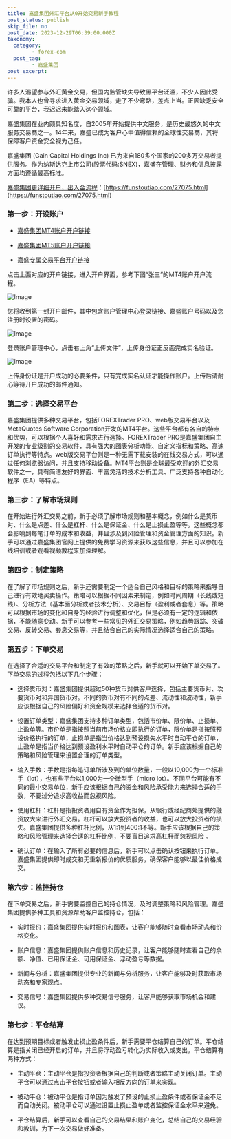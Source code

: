 ```yaml
---
title: 嘉盛集团外汇平台从0开始交易新手教程
post_status: publish
skip_file: no
post_date: 2023-12-29T06:39:00.000Z
taxonomy:
  category:
        - forex-com
  post_tag:
        - 嘉盛集团
post_excerpt: 
---
```

许多人渴望参与外汇黄金交易，但国内监管缺失导致黑平台泛滥，不少人因此受骗。我本人也曾寻求进入黄金交易领域，走了不少弯路，差点上当。正因缺乏安全可靠的平台，我迟迟未能踏入这个领域。

嘉盛集团在业内颇具知名度，自2005年开始提供中文服务，是历史最悠久的中文服务交易商之一。14年来，嘉盛已成为客户心中值得信赖的全球性交易商，其将保障客户资金安全视为己任。

嘉盛集团 (Gain Capital Holdings Inc) 已为来自180多个国家的200多万交易者提供服务。作为纳斯达克上市公司(股票代码:SNEX)，嘉盛在管理、财务和信息披露方面均遵循最高标准。

[嘉盛集团更详细开户，出入金流程](https://funstoutiao.com/27075.html)：[https://funstoutiao.com/27075.html](https://funstoutiao.com/27075.html)

### 第一步：开设账户

* [嘉盛集团MT4账户开户链接](https://s.ssgg.net/jsmt4)

* [嘉盛集团MT5账户开户链接](https://s.ssgg.net/jsmt5)

* [嘉盛专属交易平台开户链接](https://s.ssgg.net/js)

点击上面对应的开户链接，进入开户界面，参考下图“张三”的MT4账户开户流程。

![Image](https://prod-files-secure.s3.us-west-2.amazonaws.com/39ed1227-6d7d-4570-be36-9ccd4a2c4241/7a167aea-686b-400d-af59-4e18eb607a40/640.png?X-Amz-Algorithm=AWS4-HMAC-SHA256&X-Amz-Content-Sha256=UNSIGNED-PAYLOAD&X-Amz-Credential=ASIAZI2LB466SJTNB2RN%2F20250305%2Fus-west-2%2Fs3%2Faws4_request&X-Amz-Date=20250305T161311Z&X-Amz-Expires=3600&X-Amz-Security-Token=IQoJb3JpZ2luX2VjEM7%2F%2F%2F%2F%2F%2F%2F%2F%2F%2FwEaCXVzLXdlc3QtMiJIMEYCIQCTGNFl4DYCAu7OgXfXxyP4ebIrsceBOTIA6D0W75NulAIhAPrAfA8SoVGjka1RT3NIx7v8fpU%2F1kDgf4%2BT0WOgS4Y%2BKv8DCBcQABoMNjM3NDIzMTgzODA1IgxPmI0e1WYGq9vbY1Aq3AM0wjSQDli%2FO3aby6P13rUHKEHc9ghzzO2owgKMHSpTHZgE7WpGpipAQnVRj4f2LDzfJVjYPkJDKA1VT%2BQS3pWdHnC8uCAlChXwJOFAkpcYtEjHSBU%2BpuN6cIaUkocszhJB9EPKrQu%2BB0eXNQe9JO9DYEhoLKOj4t18%2BILODhvDVVd7oQWMIaBBBpHzo5iQT7S9Q84ulp%2Bg90DceCgZE0VWRMjAvUIt5dhLpNkvUWClByvDmudxm1jzAFJ5PaVbyfp1lRJkALq1Um8yHmhYlHXdwu7TtWR%2FTCpF3cCLpcKifRWtJ7OqyVjH1I489OQCQP7KnKRv9pCskOZemnMOgTZQPjp23%2Bf1z17Rjm0l5pgTHgMKhaV9WpW1k%2F2DVGjyErP8eH08%2FoTAF1uO5PQ0SR8RlfaTvPjn1a9tY5Ubt2dah2JicJirZtuoNXz4GBaYiVUV0lLc9OECfcl3RDPcHCnFbEcxIgsMsKfiI3fuINLtPrDs3dzBAkIQh8uBt9KE2oZS%2BsckbAEM9QirxfNnQV8dSd12jxaD6woLmJAh43aL8JSGPw7PY7KpZ8s%2BlNoFI2qXjHkQBb5JSDBfjyjsJtzjT9pE9IRbUcjKSD6m30JWY%2FfqiORepSrI0iogGjC5t6G%2BBjqkAXpGz77m0LkJjdEYgUwn6SB2JeTfQ4RWiuyI8XTg8Y5QXxvANiyd%2BskaCOdcPsY2MNjaVRGLg0u3j%2B0tN2aD8B2ggiun6mLZEbTye0g8%2BiZgM1jxT6VlJsYKeBoZ2n38n8Tlw%2BNpLe3eFJi0CX6M9ykL6LJUQQ7svCc%2FuazKcVK8RG1BR3U5GG%2BzCnwcRU%2FydB%2Fm%2FjRBSzjeQ33fWHHy97yssd22&X-Amz-Signature=bdc3b23bedf152b77b38d3246723018f407ec6900d5df4279472f39253198b2b&X-Amz-SignedHeaders=host&x-id=GetObject)

您将收到第一封开户邮件，其中包含账户管理中心登录链接、嘉盛账户号码以及您注册时设置的密码。

![Image](https://prod-files-secure.s3.us-west-2.amazonaws.com/39ed1227-6d7d-4570-be36-9ccd4a2c4241/eaa1c6b3-2877-4284-a0e1-530e222c27fb/image.png?X-Amz-Algorithm=AWS4-HMAC-SHA256&X-Amz-Content-Sha256=UNSIGNED-PAYLOAD&X-Amz-Credential=ASIAZI2LB466SJTNB2RN%2F20250305%2Fus-west-2%2Fs3%2Faws4_request&X-Amz-Date=20250305T161311Z&X-Amz-Expires=3600&X-Amz-Security-Token=IQoJb3JpZ2luX2VjEM7%2F%2F%2F%2F%2F%2F%2F%2F%2F%2FwEaCXVzLXdlc3QtMiJIMEYCIQCTGNFl4DYCAu7OgXfXxyP4ebIrsceBOTIA6D0W75NulAIhAPrAfA8SoVGjka1RT3NIx7v8fpU%2F1kDgf4%2BT0WOgS4Y%2BKv8DCBcQABoMNjM3NDIzMTgzODA1IgxPmI0e1WYGq9vbY1Aq3AM0wjSQDli%2FO3aby6P13rUHKEHc9ghzzO2owgKMHSpTHZgE7WpGpipAQnVRj4f2LDzfJVjYPkJDKA1VT%2BQS3pWdHnC8uCAlChXwJOFAkpcYtEjHSBU%2BpuN6cIaUkocszhJB9EPKrQu%2BB0eXNQe9JO9DYEhoLKOj4t18%2BILODhvDVVd7oQWMIaBBBpHzo5iQT7S9Q84ulp%2Bg90DceCgZE0VWRMjAvUIt5dhLpNkvUWClByvDmudxm1jzAFJ5PaVbyfp1lRJkALq1Um8yHmhYlHXdwu7TtWR%2FTCpF3cCLpcKifRWtJ7OqyVjH1I489OQCQP7KnKRv9pCskOZemnMOgTZQPjp23%2Bf1z17Rjm0l5pgTHgMKhaV9WpW1k%2F2DVGjyErP8eH08%2FoTAF1uO5PQ0SR8RlfaTvPjn1a9tY5Ubt2dah2JicJirZtuoNXz4GBaYiVUV0lLc9OECfcl3RDPcHCnFbEcxIgsMsKfiI3fuINLtPrDs3dzBAkIQh8uBt9KE2oZS%2BsckbAEM9QirxfNnQV8dSd12jxaD6woLmJAh43aL8JSGPw7PY7KpZ8s%2BlNoFI2qXjHkQBb5JSDBfjyjsJtzjT9pE9IRbUcjKSD6m30JWY%2FfqiORepSrI0iogGjC5t6G%2BBjqkAXpGz77m0LkJjdEYgUwn6SB2JeTfQ4RWiuyI8XTg8Y5QXxvANiyd%2BskaCOdcPsY2MNjaVRGLg0u3j%2B0tN2aD8B2ggiun6mLZEbTye0g8%2BiZgM1jxT6VlJsYKeBoZ2n38n8Tlw%2BNpLe3eFJi0CX6M9ykL6LJUQQ7svCc%2FuazKcVK8RG1BR3U5GG%2BzCnwcRU%2FydB%2Fm%2FjRBSzjeQ33fWHHy97yssd22&X-Amz-Signature=318847e2d6d7fdfd8d76faf5faccc8a6a193f3f18bd46199bd58c5109cbd3f82&X-Amz-SignedHeaders=host&x-id=GetObject)

登录账户管理中心，点击右上角“上传文件”，上传身份证正反面完成实名验证。

![Image](https://prod-files-secure.s3.us-west-2.amazonaws.com/39ed1227-6d7d-4570-be36-9ccd4a2c4241/54090639-09fc-46b4-a135-e0289f707147/image.png?X-Amz-Algorithm=AWS4-HMAC-SHA256&X-Amz-Content-Sha256=UNSIGNED-PAYLOAD&X-Amz-Credential=ASIAZI2LB466SJTNB2RN%2F20250305%2Fus-west-2%2Fs3%2Faws4_request&X-Amz-Date=20250305T161311Z&X-Amz-Expires=3600&X-Amz-Security-Token=IQoJb3JpZ2luX2VjEM7%2F%2F%2F%2F%2F%2F%2F%2F%2F%2FwEaCXVzLXdlc3QtMiJIMEYCIQCTGNFl4DYCAu7OgXfXxyP4ebIrsceBOTIA6D0W75NulAIhAPrAfA8SoVGjka1RT3NIx7v8fpU%2F1kDgf4%2BT0WOgS4Y%2BKv8DCBcQABoMNjM3NDIzMTgzODA1IgxPmI0e1WYGq9vbY1Aq3AM0wjSQDli%2FO3aby6P13rUHKEHc9ghzzO2owgKMHSpTHZgE7WpGpipAQnVRj4f2LDzfJVjYPkJDKA1VT%2BQS3pWdHnC8uCAlChXwJOFAkpcYtEjHSBU%2BpuN6cIaUkocszhJB9EPKrQu%2BB0eXNQe9JO9DYEhoLKOj4t18%2BILODhvDVVd7oQWMIaBBBpHzo5iQT7S9Q84ulp%2Bg90DceCgZE0VWRMjAvUIt5dhLpNkvUWClByvDmudxm1jzAFJ5PaVbyfp1lRJkALq1Um8yHmhYlHXdwu7TtWR%2FTCpF3cCLpcKifRWtJ7OqyVjH1I489OQCQP7KnKRv9pCskOZemnMOgTZQPjp23%2Bf1z17Rjm0l5pgTHgMKhaV9WpW1k%2F2DVGjyErP8eH08%2FoTAF1uO5PQ0SR8RlfaTvPjn1a9tY5Ubt2dah2JicJirZtuoNXz4GBaYiVUV0lLc9OECfcl3RDPcHCnFbEcxIgsMsKfiI3fuINLtPrDs3dzBAkIQh8uBt9KE2oZS%2BsckbAEM9QirxfNnQV8dSd12jxaD6woLmJAh43aL8JSGPw7PY7KpZ8s%2BlNoFI2qXjHkQBb5JSDBfjyjsJtzjT9pE9IRbUcjKSD6m30JWY%2FfqiORepSrI0iogGjC5t6G%2BBjqkAXpGz77m0LkJjdEYgUwn6SB2JeTfQ4RWiuyI8XTg8Y5QXxvANiyd%2BskaCOdcPsY2MNjaVRGLg0u3j%2B0tN2aD8B2ggiun6mLZEbTye0g8%2BiZgM1jxT6VlJsYKeBoZ2n38n8Tlw%2BNpLe3eFJi0CX6M9ykL6LJUQQ7svCc%2FuazKcVK8RG1BR3U5GG%2BzCnwcRU%2FydB%2Fm%2FjRBSzjeQ33fWHHy97yssd22&X-Amz-Signature=6451cd0f3d28fec59811768d2614a356f169adc458852eafd37e5b89e7dacbd9&X-Amz-SignedHeaders=host&x-id=GetObject)

上传身份证是开户成功的必要条件，只有完成实名认证才能操作账户。上传后请耐心等待开户成功的邮件通知。

### 第二步：选择交易平台

嘉盛集团提供多种交易平台，包括FOREXTrader PRO、web版交易平台以及MetaQuotes Software Corporation开发的MT4平台。这些平台都有各自的特点和优势，可以根据个人喜好和需求进行选择。FOREXTrader PRO是嘉盛集团自主开发的专业级别的交易软件，具有强大的图表分析功能、自定义指标和策略、高速订单执行等特点。web版交易平台则是一种无需下载安装的在线交易方式，可以通过任何浏览器访问，并且支持移动设备。MT4平台则是全球最受欢迎的外汇交易软件之一，具有简洁友好的界面、丰富灵活的技术分析工具、广泛支持各种自动化程序（EA）等特点。

### 第三步：了解市场规则

在开始进行外汇交易之前，新手必须了解市场规则和基本概念，例如什么是货币对、什么是点差、什么是杠杆、什么是保证金、什么是止损止盈等等。这些概念都会影响到每笔订单的成本和收益，并且涉及到风险管理和资金管理方面的知识。新手可以通过嘉盛集团官网上提供的免费学习资源来获取这些信息，并且可以参加在线培训或者观看视频教程来加深理解。

### 第四步：制定策略

在了解了市场规则之后，新手还需要制定一个适合自己风格和目标的策略来指导自己进行有效地买卖操作。策略可以根据不同因素来制定，例如时间周期（长线或短线）、分析方法（基本面分析或者技术分析）、交易目标（盈利或者套息）等。策略可以根据市场的变化和自身的经验进行调整和优化，但是必须有一定的逻辑和依据，不能随意变动。新手可以参考一些常见的外汇交易策略，例如趋势跟踪、突破交易、反转交易、套息交易等，并且结合自己的实际情况选择适合自己的策略。

### 第五步：下单交易

在选择了合适的交易平台和制定了有效的策略之后，新手就可以开始下单交易了。下单交易的过程包括以下几个步骤：

* 选择货币对：嘉盛集团提供超过50种货币对供客户选择，包括主要货币对、次要货币对和异国货币对。不同的货币对有不同的点差、流动性和波动性，新手应该根据自己的风险偏好和资金规模来选择合适的货币对。

* 设置订单类型：嘉盛集团支持多种订单类型，包括市价单、限价单、止损单、止盈单等。市价单是指按照当前市场价格立即执行的订单，限价单是指按照预设价格执行的订单，止损单是指当价格达到预设损失水平时自动平仓的订单，止盈单是指当价格达到预设盈利水平时自动平仓的订单。新手应该根据自己的策略和风险管理来设置合理的订单类型。

* 输入手数：手数是指每笔订单所涉及到的单位数量，一般以10,000为一个标准手（lot），也有些平台以1,000为一个微型手（micro lot）。不同平台可能有不同的最小交易单位，新手应该根据自己的资金和风险承受能力来选择合适的手数，不要过分追求高收益而忽视风险。

* 使用杠杆：杠杆是指投资者用自有资金作为担保，从银行或经纪商处提供的融资放大来进行外汇交易。杠杆可以放大投资者的收益，也可以放大投资者的损失。嘉盛集团提供多种杠杆比例，从1:1到400:1不等。新手应该根据自己的策略和风险管理来选择合适的杠杆比例，不要盲目追求高杠杆而忽视风险 。

* 确认订单：在输入了所有必要的信息后，新手可以点击确认按钮来执行订单。嘉盛集团提供即时成交和无重新报价的优质服务，确保客户能够以最佳价格成交。

### 第六步：监控持仓

在下单交易之后，新手需要监控自己的持仓情况，及时调整策略和风险管理。嘉盛集团提供多种工具和资源帮助客户监控持仓，包括：

* 实时报价：嘉盛集团提供实时报价和图表，让客户能够随时查看市场动态和价格变化。

* 账户信息：嘉盛集团提供账户信息和历史记录，让客户能够随时查看自己的余额、净值、已用保证金、可用保证金、浮动盈亏等数据。

* 新闻与分析：嘉盛集团提供专业的新闻与分析服务，让客户能够及时获取市场动态和专家观点。

* 交易信号：嘉盛集团提供多种交易信号服务，让客户能够获取市场机会和建议。

### 第七步：平仓结算

在达到预期目标或者触发止损止盈条件后，新手需要平仓结算自己的订单。平仓结算是指关闭已经开启的订单，并且将浮动盈亏转化为实际收入或支出。平仓结算有两种方式：

* 主动平仓：主动平仓是指投资者根据自己的判断或者策略主动关闭订单。主动平仓可以通过点击平仓按钮或者输入相反方向的订单来实现。

* 被动平仓：被动平仓是指订单因为触发了预设的止损止盈条件或者保证金不足而自动关闭。被动平仓可以通过设置止损止盈单或者监控保证金水平来避免。

* 平仓结算后，新手可以查看自己的交易结果和账户变化，总结自己的交易经验和教训，为下一次交易做好准备。